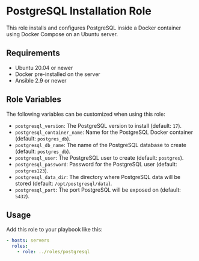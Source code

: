 # PostgreSQL Installation Role

This role installs and configures PostgreSQL inside a Docker container using Docker Compose on an Ubuntu server.

## Requirements

- Ubuntu 20.04 or newer
- Docker pre-installed on the server
- Ansible 2.9 or newer

## Role Variables

The following variables can be customized when using this role:

- `postgresql_version`: The PostgreSQL version to install (default: `17`).
- `postgresql_container_name`: Name for the PostgreSQL Docker container (default: `postgres_db`).
- `postgresql_db_name`: The name of the PostgreSQL database to create (default: `postgres_db`).
- `postgresql_user`: The PostgreSQL user to create (default: `postgres`).
- `postgresql_password`: Password for the PostgreSQL user (default: `postgres123`).
- `postgresql_data_dir`: The directory where PostgreSQL data will be stored (default: `/opt/postgresql/data`).
- `postgresql_port`: The port PostgreSQL will be exposed on (default: `5432`).

## Usage

Add this role to your playbook like this:

```yaml
- hosts: servers
  roles:
    - role: ../roles/postgresql